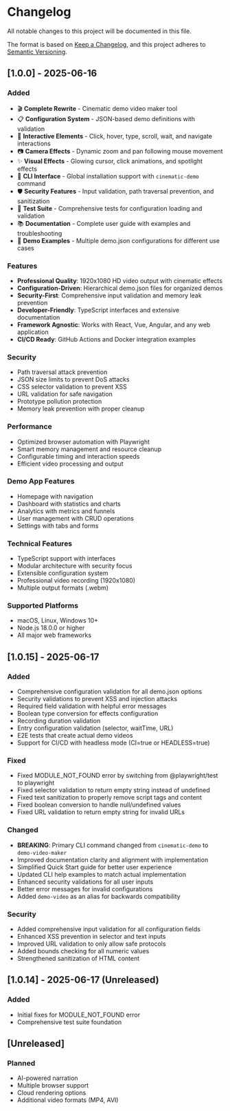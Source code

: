 # Changelog

All notable changes to this project will be documented in this file.

The format is based on [Keep a Changelog](https://keepachangelog.com/en/1.0.0/),
and this project adheres to [Semantic Versioning](https://semver.org/spec/v2.0.0.html).

## [1.0.0] - 2025-06-16

### Added
- 🎬 **Complete Rewrite** - Cinematic demo video maker tool
- 📋 **Configuration System** - JSON-based demo definitions with validation
- 🎯 **Interactive Elements** - Click, hover, type, scroll, wait, and navigate interactions
- 📷 **Camera Effects** - Dynamic zoom and pan following mouse movement
- ✨ **Visual Effects** - Glowing cursor, click animations, and spotlight effects
- 🔧 **CLI Interface** - Global installation support with `cinematic-demo` command
- 🛡️ **Security Features** - Input validation, path traversal prevention, and sanitization
- 🧪 **Test Suite** - Comprehensive tests for configuration loading and validation
- 📚 **Documentation** - Complete user guide with examples and troubleshooting
- 🎪 **Demo Examples** - Multiple demo.json configurations for different use cases

### Features
- **Professional Quality**: 1920x1080 HD video output with cinematic effects
- **Configuration-Driven**: Hierarchical demo.json files for organized demos
- **Security-First**: Comprehensive input validation and memory leak prevention
- **Developer-Friendly**: TypeScript interfaces and extensive documentation
- **Framework Agnostic**: Works with React, Vue, Angular, and any web application
- **CI/CD Ready**: GitHub Actions and Docker integration examples

### Security
- Path traversal attack prevention
- JSON size limits to prevent DoS attacks
- CSS selector validation to prevent XSS
- URL validation for safe navigation
- Prototype pollution protection
- Memory leak prevention with proper cleanup

### Performance
- Optimized browser automation with Playwright
- Smart memory management and resource cleanup
- Configurable timing and interaction speeds
- Efficient video processing and output

### Demo App Features
- Homepage with navigation
- Dashboard with statistics and charts
- Analytics with metrics and funnels
- User management with CRUD operations
- Settings with tabs and forms

### Technical Features
- TypeScript support with interfaces
- Modular architecture with security focus
- Extensible configuration system
- Professional video recording (1920x1080)
- Multiple output formats (.webm)

### Supported Platforms
- macOS, Linux, Windows 10+
- Node.js 18.0.0 or higher
- All major web frameworks

## [1.0.15] - 2025-06-17

### Added
- Comprehensive configuration validation for all demo.json options
- Security validations to prevent XSS and injection attacks
- Required field validation with helpful error messages
- Boolean type conversion for effects configuration
- Recording duration validation
- Entry configuration validation (selector, waitTime, URL)
- E2E tests that create actual demo videos
- Support for CI/CD with headless mode (CI=true or HEADLESS=true)

### Fixed
- Fixed MODULE_NOT_FOUND error by switching from @playwright/test to playwright
- Fixed selector validation to return empty string instead of undefined
- Fixed text sanitization to properly remove script tags and content
- Fixed boolean conversion to handle null/undefined values
- Fixed URL validation to return empty string for invalid URLs

### Changed
- **BREAKING**: Primary CLI command changed from `cinematic-demo` to `demo-video-maker`
- Improved documentation clarity and alignment with implementation
- Simplified Quick Start guide for better user experience
- Updated CLI help examples to match actual implementation
- Enhanced security validations for all user inputs
- Better error messages for invalid configurations
- Added `demo-video` as an alias for backwards compatibility

### Security
- Added comprehensive input validation for all configuration fields
- Enhanced XSS prevention in selector and text inputs
- Improved URL validation to only allow safe protocols
- Added bounds checking for all numeric values
- Strengthened sanitization of HTML content

## [1.0.14] - 2025-06-17 (Unreleased)

### Added
- Initial fixes for MODULE_NOT_FOUND error
- Comprehensive test suite foundation

## [Unreleased]

### Planned
- AI-powered narration
- Multiple browser support
- Cloud rendering options
- Additional video formats (MP4, AVI)